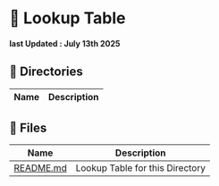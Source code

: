 # 📘 Lookup Table
#### last Updated : July 13th 2025

## 📁 Directories
| Name                | Description                                 |
|---------------------|---------------------------------------------|

## 📄 Files
| Name                       | Description                                     |
|----------------------------|-------------------------------------------------|
| [README.md](./README.md)   | Lookup Table for this Directory                 |